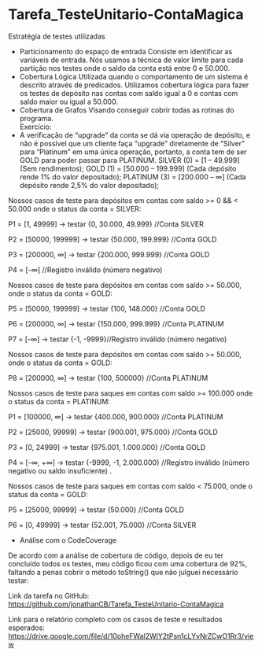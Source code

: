 # Tarefa_TesteUnitario-ContaMagica

Estratégia de testes utilizadas
- Particionamento do espaço de entrada
  Consiste em identificar as variáveis de entrada.
  Nós usamos a técnica de valor limite para cada partição nos testes onde o saldo da conta está entre 0 e 50.000.
- Cobertura Lógica
  Utilizada quando o comportamento de um sistema é descrito através de predicados.
  Utilizamos cobertura lógica para fazer os testes de depósito nas contas com saldo igual a 0 e contas com saldo maior ou igual a 50.000.
- Cobertura de Grafos
  Visando conseguir cobrir todas as rotinas do programa.  
Exercício:
- A verificação de “upgrade” da conta se dá via operação de depósito, e não é possível que um cliente faça “upgrade” diretamente de “Silver” para “Platinum” em uma única operação, portanto, a conta tem de ser GOLD para poder passar para PLATINUM.
SILVER (0) = [1 – 49.999] (Sem rendimentos);
GOLD (1) = [50.000 – 199.999] (Cada depósito rende 1% do valor depositado);
PLATINUM (3) = [200.000 – ∞] (Cada depósito rende 2,5% do valor depositado);

Nossos casos de teste para depósitos em contas com saldo >= 0 && < 50.000 onde o status da conta = SILVER:

P1 = [1, 49999] -> testar {0, 30.000, 49.999} //Conta SILVER 

P2 = [50000, 199999] -> testar {50.000, 199.999} //Conta GOLD

P3 = [200000, ∞] -> testar {200.000, 999.999} //Conta GOLD

P4 = [-∞] //Registro inválido (número negativo)

Nossos casos de teste para depósitos em contas com saldo >= 50.000, onde o status da conta = GOLD:

P5 = [50000, 199999] -> testar {100, 148.000} //Conta GOLD

P6 = [200000, ∞] -> testar {150.000, 999.999} //Conta PLATINUM

P7 = [-∞] -> testar {-1, -9999}//Registro inválido (número negativo)

Nossos casos de teste para depósitos em contas com saldo >= 50.000, onde o status da conta = GOLD:

P8 = [200000, ∞] -> testar {100, 500000} //Conta PLATINUM

Nossos casos de teste para saques em contas com saldo >= 100.000 onde o status da conta = PLATINUM:

P1 = [100000, ∞] -> testar {400.000, 900.000} //Conta PLATINUM

P2 = [25000, 99999] -> testar {900.001, 975.000} //Conta GOLD

P3 = [0, 24999] -> testar {975.001, 1.000.000} //Conta GOLD

P4 = [-∞, +∞] -> testar {-9999, -1, 2.000.000} //Registro inválido (número negativo ou saldo insuficiente)
.

Nossos casos de teste para saques em contas com saldo < 75.000, onde o status da conta = GOLD:

P5 = [25000, 99999] -> testar {50.000} //Conta GOLD

P6 = [0, 49999] -> testar {52.001, 75.000} //Conta SILVER

- Análise com o CodeCoverage

De acordo com a análise de cobertura de código, depois de eu ter concluído todos os testes, meu código ficou com uma cobertura de 92%, faltando a penas cobrir o método toString() que não julguei necessário testar:

Link da tarefa no GitHub: https://github.com/jonathanCB/Tarefa_TesteUnitario-ContaMagica

Link para o relatório completo com os casos de teste e resultados esperados: https://drive.google.com/file/d/10oheFWal2WlY2tPsn1cLYvNrZCwO1Rr3/view
